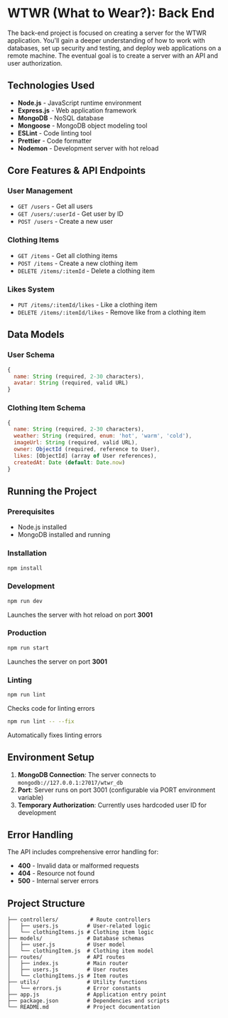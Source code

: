 # WTWR (What to Wear?): Back End

The back-end project is focused on creating a server for the WTWR application. You'll gain a deeper understanding of how to work with databases, set up security and testing, and deploy web applications on a remote machine. The eventual goal is to create a server with an API and user authorization.

## Technologies Used

- **Node.js** - JavaScript runtime environment
- **Express.js** - Web application framework
- **MongoDB** - NoSQL database
- **Mongoose** - MongoDB object modeling tool
- **ESLint** - Code linting tool
- **Prettier** - Code formatter
- **Nodemon** - Development server with hot reload

## Core Features & API Endpoints

### User Management
- `GET /users` - Get all users
- `GET /users/:userId` - Get user by ID
- `POST /users` - Create a new user

### Clothing Items
- `GET /items` - Get all clothing items
- `POST /items` - Create a new clothing item
- `DELETE /items/:itemId` - Delete a clothing item

### Likes System
- `PUT /items/:itemId/likes` - Like a clothing item
- `DELETE /items/:itemId/likes` - Remove like from a clothing item

## Data Models

### User Schema
```javascript
{
  name: String (required, 2-30 characters),
  avatar: String (required, valid URL)
}
```

### Clothing Item Schema
```javascript
{
  name: String (required, 2-30 characters),
  weather: String (required, enum: 'hot', 'warm', 'cold'),
  imageUrl: String (required, valid URL),
  owner: ObjectId (required, reference to User),
  likes: [ObjectId] (array of User references),
  createdAt: Date (default: Date.now)
}
```

## Running the Project

### Prerequisites
- Node.js installed
- MongoDB installed and running

### Installation
```bash
npm install
```

### Development
```bash
npm run dev
```
Launches the server with hot reload on port **3001**

### Production
```bash
npm run start
```
Launches the server on port **3001**

### Linting
```bash
npm run lint
```
Checks code for linting errors

```bash
npm run lint -- --fix
```
Automatically fixes linting errors

## Environment Setup

1. **MongoDB Connection**: The server connects to `mongodb://127.0.0.1:27017/wtwr_db`
2. **Port**: Server runs on port 3001 (configurable via PORT environment variable)
3. **Temporary Authorization**: Currently uses hardcoded user ID for development

## Error Handling

The API includes comprehensive error handling for:
- **400** - Invalid data or malformed requests
- **404** - Resource not found
- **500** - Internal server errors


## Project Structure
```
├── controllers/          # Route controllers
│   ├── users.js         # User-related logic
│   └── clothingItems.js # Clothing item logic
├── models/              # Database schemas
│   ├── user.js          # User model
│   └── clothingItem.js  # Clothing item model
├── routes/              # API routes
│   ├── index.js         # Main router
│   ├── users.js         # User routes
│   └── clothingItems.js # Item routes
├── utils/               # Utility functions
│   └── errors.js        # Error constants
├── app.js               # Application entry point
├── package.json         # Dependencies and scripts
└── README.md            # Project documentation